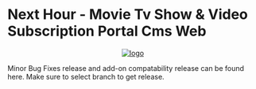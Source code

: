 # Next Hour - Movie Tv Show & Video Subscription Portal Cms Web
<p align="center">
  <a href="https://codecanyon.net/item/next-hour-movie-tv-show-video-subscription-portal-cms/21435489"><img alt="logo" src="https://nexthour.mediacity.co.in/images/logo/logo_1550663262logo.png"></a>
</p>

Minor Bug Fixes release and add-on compatability release can be found here.
Make sure to select branch to get release.
